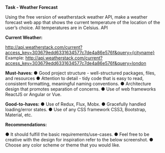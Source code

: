 **Task - Weather Forecast**

Using the free version of weatherstack weather API, make a weather forecast web app that shows the current
temperature of the location of the user’s choice. All temperatures are in Celsius.
API

**Current Weather:**

http://api.weatherstack.com/current?access_key=303679edd6331634577c7de4a86e576f&query={cityname}
Example: http://api.weatherstack.com/current?access_key=303679edd6331634577c7de4a86e576f&query=london

**Must-haves:**
● Good project structure - well-structured packages, files, and resources
● Attention to detail - tidy code that is easy to read, consistent formatting, meaningful naming conventions.
● Architecture design that promotes separation of concerns.
● Use of web frameworks ReactJS or Angular or Vue.

**Good-to-haves:**
● Use of Redux, Flux, Mobx.
● Gracefully handled loading/error states.
● Use of any CSS framework CSS3, Bootstrap, Material, etc.


**Recommendations:**

● It should fulfill the basic requirements/use-cases.
● Feel free to be creative with the design for inspiration refer to the below screenshot.
● Choose any color scheme or theme that you would like.
